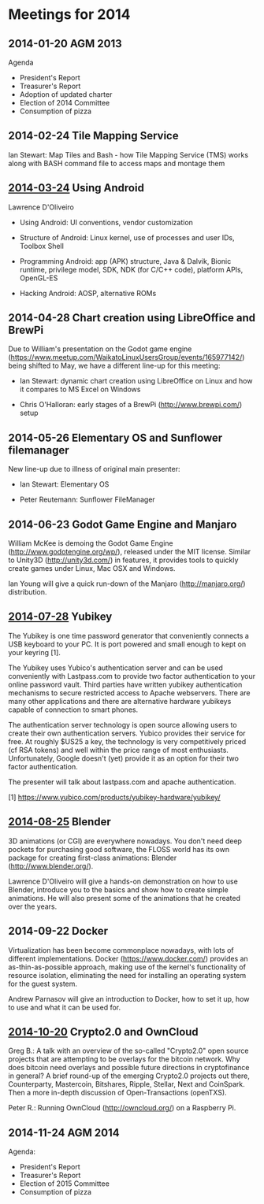 # Meetings for 2014

## 2014-01-20 AGM 2013

Agenda

* President's Report
* Treasurer's Report
* Adoption of updated charter
* Election of 2014 Committee
* Consumption of pizza

## 2014-02-24 Tile Mapping Service

Ian Stewart: Map Tiles and Bash - how Tile Mapping Service (TMS) works along with BASH command file to access maps and montage them

## [2014-03-24](2014-03-24) Using Android

Lawrence D'Oliveiro

* Using Android: UI conventions, vendor customization

* Structure of Android: Linux kernel, use of processes and user IDs, Toolbox Shell

* Programming Android: app (APK) structure, Java & Dalvik, Bionic runtime, privilege model, SDK, NDK (for C/C++ code), platform APIs, OpenGL-ES

* Hacking Android: AOSP, alternative ROMs

## 2014-04-28 Chart creation using LibreOffice and BrewPi

Due to William's presentation on the Godot game engine (https://www.meetup.com/WaikatoLinuxUsersGroup/events/165977142/) being shifted to May, we have a different line-up for this meeting:

* Ian Stewart: dynamic chart creation using LibreOffice on Linux and how it compares to MS Excel on Windows

* Chris O'Halloran: early stages of a BrewPi (http://www.brewpi.com/) setup

## 2014-05-26 Elementary OS and Sunflower filemanager

New line-up due to illness of original main presenter:

* Ian Stewart: Elementary OS

* Peter Reutemann: Sunflower FileManager

## 2014-06-23 Godot Game Engine and Manjaro

William McKee is demoing the Godot Game Engine (http://www.godotengine.org/wp/), released under the MIT license. Similar to Unity3D (http://unity3d.com/) in features, it provides tools to quickly create games under Linux, Mac OSX and Windows.

Ian Young will give a quick run-down of the Manjaro (http://manjaro.org/) distribution.

## [2014-07-28](2014-07-28) Yubikey

The Yubikey is one time password generator that conveniently connects a USB keyboard to your PC. It is port powered and small enough to kept on your keyring [1].

The Yubikey uses Yubico's authentication server and can be used conveniently with Lastpass.com to provide two factor authentication to your online password vault. Third parties have written yubikey authentication mechanisms to secure restricted access to Apache webservers. There are many other applications and there are alternative hardware yubikeys capable of connection to smart phones.

The authentication server technology is open source allowing users to create their own authentication servers. Yubico provides their service for free. At roughly $US25 a key, the technology is very competitively priced (cf RSA tokens) and well within the price range of most enthusiasts. Unfortunately, Google doesn't (yet) provide it as an option for their two factor authentication.

The presenter will talk about lastpass.com and apache authentication.

[1] https://www.yubico.com/products/yubikey-hardware/yubikey/

## [2014-08-25](2014-08-25) Blender

3D animations (or CGI) are everywhere nowadays. You don't need deep pockets for purchasing good software, the FLOSS world has its own package for creating first-class animations: Blender (http://www.blender.org/).

Lawrence D'Oliveiro will give a hands-on demonstration on how to use Blender, introduce you to the basics and show how to create simple animations. He will also present some of the animations that he created over the years.

## 2014-09-22 Docker 

Virtualization has been become commonplace nowadays, with lots of different implementations. Docker (https://www.docker.com/) provides an as-thin-as-possible approach, making use of the kernel's functionality of resource isolation, eliminating the need for installing an operating system for the guest system.

Andrew Parnasov will give an introduction to Docker, how to set it up, how to use and what it can be used for.

## [2014-10-20](2014-10-20) Crypto2.0 and OwnCloud

Greg B.: A talk with an overview of the so-called "Crypto2.0" open source projects that are attempting to be overlays for the bitcoin network. Why does bitcoin need overlays and possible future directions in cryptofinance in general? A brief round-up of the emerging Crypto2.0 projects out there, Counterparty, Mastercoin, Bitshares, Ripple, Stellar, Next and CoinSpark. Then a more in-depth discussion of Open-Transactions (openTXS).

Peter R.: Running OwnCloud (http://owncloud.org/) on a Raspberry Pi.

## 2014-11-24 AGM 2014

Agenda:

* President's Report
* Treasurer's Report
* Election of 2015 Committee
* Consumption of pizza
